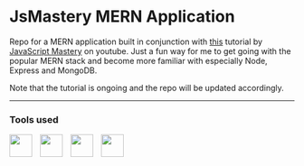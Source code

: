 # JsMastery MERN Application

Repo for a MERN application built in conjunction with [this](https://www.youtube.com/watch?v=VsUzmlZfYNg) tutorial by [JavaScript Mastery](https://www.youtube.com/@javascriptmastery) on youtube. Just a fun way for me to get going with the popular MERN stack and become more familiar with especially Node, Express and MongoDB.

Note that the tutorial is ongoing and the repo will be updated accordingly.

---

### Tools used
<a href="https://www.mongodb.com"><img width=40px style='padding-right:10px;' src="https://cdn.jsdelivr.net/gh/devicons/devicon/icons/mongodb/mongodb-original.svg" /></a>
<a href="https://expressjs.com"><img width=40px style='padding-right:10px;' src="https://cdn.jsdelivr.net/gh/devicons/devicon/icons/express/express-original.svg" /></a>
<a href="https://reactjs.org"><img width=40px style='padding-right:10px;' src="https://cdn.jsdelivr.net/gh/devicons/devicon/icons/react/react-original.svg" /></a>
<a href="https://nodejs.org/en/"><img width=40px style='padding-right:10px;' src="https://cdn.jsdelivr.net/gh/devicons/devicon/icons/react/react-original.svg" /></a>
